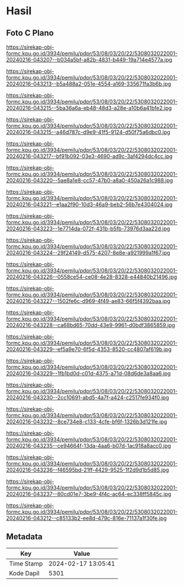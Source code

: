 # Hasil

## Foto C Plano

https://sirekap-obj-formc.kpu.go.id/3934/pemilu/pdpr/53/08/03/20/22/5308032022001-20240216-043207--b034a5bf-a82b-4831-b449-19a714e4577a.jpg

https://sirekap-obj-formc.kpu.go.id/3934/pemilu/pdpr/53/08/03/20/22/5308032022001-20240216-043213--b5a488a2-051e-4554-a169-335671fa3b6b.jpg

https://sirekap-obj-formc.kpu.go.id/3934/pemilu/pdpr/53/08/03/20/22/5308032022001-20240216-043215--5ba36a6a-eb48-48d3-a28e-a10b6a41bfe2.jpg

https://sirekap-obj-formc.kpu.go.id/3934/pemilu/pdpr/53/08/03/20/22/5308032022001-20240216-043215--a46d787c-d9e9-41f5-9124-d50f75a6dbc0.jpg

https://sirekap-obj-formc.kpu.go.id/3934/pemilu/pdpr/53/08/03/20/22/5308032022001-20240216-043217--bf91b092-03e3-4690-ad9c-3af4294dc4cc.jpg

https://sirekap-obj-formc.kpu.go.id/3934/pemilu/pdpr/53/08/03/20/22/5308032022001-20240216-043220--5ae8a1e8-cc57-47b0-a8a0-450a26a1c988.jpg

https://sirekap-obj-formc.kpu.go.id/3934/pemilu/pdpr/53/08/03/20/22/5308032022001-20240216-043221--e1aa2f90-10d3-46a9-beb2-56b7e4304024.jpg

https://sirekap-obj-formc.kpu.go.id/3934/pemilu/pdpr/53/08/03/20/22/5308032022001-20240216-043223--1e7714da-072f-431b-b5fb-73976d3aa22d.jpg

https://sirekap-obj-formc.kpu.go.id/3934/pemilu/pdpr/53/08/03/20/22/5308032022001-20240216-043224--29f24149-d575-4207-8e8e-a921999a1f67.jpg

https://sirekap-obj-formc.kpu.go.id/3934/pemilu/pdpr/53/08/03/20/22/5308032022001-20240216-043226--0558ce54-ce08-4e28-8328-e44840b21496.jpg

https://sirekap-obj-formc.kpu.go.id/3934/pemilu/pdpr/53/08/03/20/22/5308032022001-20240216-043227--1502fe6c-d969-4f49-ae83-66f5f4392baa.jpg

https://sirekap-obj-formc.kpu.go.id/3934/pemilu/pdpr/53/08/03/20/22/5308032022001-20240216-043228--ca68bd65-70dd-43e9-9961-d0bdf3865859.jpg

https://sirekap-obj-formc.kpu.go.id/3934/pemilu/pdpr/53/08/03/20/22/5308032022001-20240216-043229--ef5a9e70-6f5d-4353-8520-cc4807af619b.jpg

https://sirekap-obj-formc.kpu.go.id/3934/pemilu/pdpr/53/08/03/20/22/5308032022001-20240216-043229--1fb1bd0d-c01d-4375-a71d-08d6de3a8aa6.jpg

https://sirekap-obj-formc.kpu.go.id/3934/pemilu/pdpr/53/08/03/20/22/5308032022001-20240216-043230--2cc10691-abd5-4a7f-a424-c2517fe934f0.jpg

https://sirekap-obj-formc.kpu.go.id/3934/pemilu/pdpr/53/08/03/20/22/5308032022001-20240216-043232--8ce734e8-c133-4cfe-bf6f-1326b3d121fe.jpg

https://sirekap-obj-formc.kpu.go.id/3934/pemilu/pdpr/53/08/03/20/22/5308032022001-20240216-043235--ce94664f-13da-4aa6-b07d-1ac918a8acc0.jpg

https://sirekap-obj-formc.kpu.go.id/3934/pemilu/pdpr/53/08/03/20/22/5308032022001-20240216-043236--f46595bd-21ff-4429-9525-1f2d9d1b5d85.jpg

https://sirekap-obj-formc.kpu.go.id/3934/pemilu/pdpr/53/08/03/20/22/5308032022001-20240216-043237--80cd01e7-3be9-4f4c-ac64-ec338ff5845c.jpg

https://sirekap-obj-formc.kpu.go.id/3934/pemilu/pdpr/53/08/03/20/22/5308032022001-20240216-043212--c85133b2-ee8d-479c-816e-71137a1f30fe.jpg


## Metadata

| Key        | Value               |
| ---------- | ------------------- |
| Time Stamp | 2024-02-17 13:05:41 |
| Kode Dapil | 5301                |




